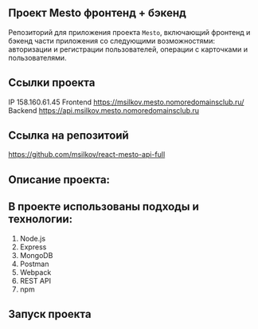 ## Проект Mesto фронтенд + бэкенд 
Репозиторий для приложения проекта `Mesto`, включающий фронтенд и бэкенд части приложения со следующими возможностями: авторизации и регистрации пользователей, операции с карточками и пользователями.

## Ссылки проекта
IP  158.160.61.45
Frontend  https://msilkov.mesto.nomoredomainsclub.ru/
Backend  https://api.msilkov.mesto.nomoredomainsclub.ru


## Ссылка на репозитоий 

https://github.com/msilkov/react-mesto-api-full
  



## Описание проекта: 


## В проекте использованы подходы и технологии:
1. Node.js
2. Express
3. MongoDB
4. Postman
5. Webpack
6. REST API
7. npm



## Запуск проекта



